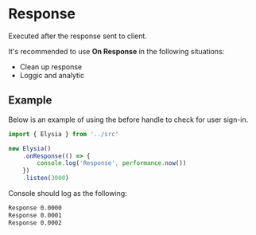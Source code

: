 # Response
Executed after the response sent to client.

It's recommended to use **On Response** in the following situations:
- Clean up response
- Loggic and analytic

## Example
Below is an example of using the before handle to check for user sign-in.

```typescript
import { Elysia } from '../src'

new Elysia()
	.onResponse(() => {
		console.log('Response', performance.now())
	})
	.listen(3000)
```

Console should log as the following:

```bash
Response 0.0000
Response 0.0001
Response 0.0002
```
